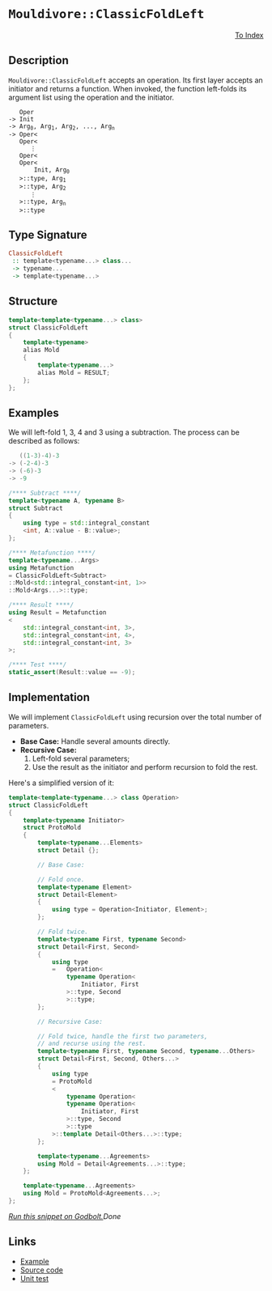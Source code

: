 <!-- Copyright 2024 Feng Mofan
SPDX-License-Identifier: Apache-2.0 -->

# `Mouldivore::ClassicFoldLeft`

<p style='text-align: right;'><a href="../../../facilities/metafunctions.md#mouldivore-classic-fold-left">To Index</a></p>

## Description

`Mouldivore::ClassicFoldLeft` accepts an operation.
Its first layer accepts an initiator and returns a function.
When invoked, the function left-folds its argument list using the operation and the initiator.

<pre><code>   Oper
-> Init
-> Arg<sub>0</sub>, Arg<sub>1</sub>, Arg<sub>2</sub>, ..., Arg<sub>n</sub>
-> Oper&lt;
   Oper&lt;
      &vellip;
   Oper&lt;
   Oper&lt;
       Init, Arg<sub>0</sub>
   &gt;::type, Arg<sub>1</sub>
   &gt;::type, Arg<sub>2</sub>
      &vellip;
   &gt;::type, Arg<sub>n</sub>
   &gt;::type</code></pre>

## Type Signature

```Haskell
ClassicFoldLeft
 :: template<typename...> class...
 -> typename...
 -> template<typename...>
```

## Structure

```C++
template<template<typename...> class>
struct ClassicFoldLeft
{
    template<typename>
    alias Mold
    {
        template<typename...>
        alias Mold = RESULT;
    };
};
```

## Examples

We will left-fold 1, 3, 4 and 3 using a subtraction.
The process can be described as follows:

```C++
   ((1-3)-4)-3
-> (-2-4)-3
-> (-6)-3
-> -9
```

```C++
/**** Subtract ****/
template<typename A, typename B>
struct Subtract
{
    using type = std::integral_constant
    <int, A::value - B::value>;
};

/**** Metafunction ****/
template<typename...Args>
using Metafunction
= ClassicFoldLeft<Subtract>
::Mold<std::integral_constant<int, 1>>
::Mold<Args...>::type;

/**** Result ****/
using Result = Metafunction
<
    std::integral_constant<int, 3>,
    std::integral_constant<int, 4>,
    std::integral_constant<int, 3>
>;

/**** Test ****/
static_assert(Result::value == -9);
```

## Implementation

We will implement `ClassicFoldLeft` using recursion over the total number of parameters.

- **Base Case:** Handle several amounts directly.
- **Recursive Case:**
  1. Left-fold several parameters;
  2. Use the result as the initiator and perform recursion to fold the rest.

Here's a simplified version of it:

```C++
template<template<typename...> class Operation>
struct ClassicFoldLeft
{
    template<typename Initiator>
    struct ProtoMold
    {
        template<typename...Elements>
        struct Detail {};

        // Base Case:

        // Fold once.
        template<typename Element>
        struct Detail<Element>
        {
            using type = Operation<Initiator, Element>;
        };

        // Fold twice.
        template<typename First, typename Second>
        struct Detail<First, Second>
        {
            using type
            =   Operation<
                typename Operation<
                    Initiator, First
                >::type, Second
                >::type;
        };

        // Recursive Case:

        // Fold twice, handle the first two parameters,
        // and recurse using the rest.
        template<typename First, typename Second, typename...Others>
        struct Detail<First, Second, Others...>
        {
            using type
            = ProtoMold
            <
                typename Operation<
                typename Operation<
                    Initiator, First
                >::type, Second
                >::type
            >::template Detail<Others...>::type;
        };

        template<typename...Agreements>
        using Mold = Detail<Agreements...>::type;
    };

    template<typename...Agreements>
    using Mold = ProtoMold<Agreements...>;
};
```

[*Run this snippet on Godbolt.*](https://godbolt.org/#z:OYLghAFBqd5QCxAYwPYBMCmBRdBLAF1QCcAaPECAMzwBtMA7AQwFtMQByARg9KtQYEAysib0QXACx8BBAKoBnTAAUAHpwAMvAFYTStJg1DIApACYAQuYukl9ZATwDKjdAGFUtAK4sGIAMwAbKSuADJ4DJgAcj4ARpjEIACcXKQADqgKhE4MHt6%2BAcEZWY4C4ZExLPGJKbaY9qUMQgRMxAR5Pn5BdQ05za0E5dFxCcmpCi1tHQXdEwNDldVjAJS2qF7EyOwcAPQAVAeHR8cnhzsmGgCC%2B4cA1ACSLGn0bIJMjbdH51c3p3%2Bn30uF0uBEwTwMoJM/jcoPB70wUJhAE80oxWJgAHRYqHYW7IAwKBS3ADyqOI7xyOOBE2IXgctzcBKyyAAYp50KFMFQCMCTAB2KxXW7C26w57wxEEFFotgPBjZd4kKlCkU0ukEW7KYioIgAWXZwJFt35gsuRqNYohCOhUtRzDYWIx2BejAICmVZvNwrV9IAIpgWnRjQL%2Bb6oabDV7bjsdrcLEwlAyE%2BxeSqvTHbmzaOhbgIthjI17LRKbdL7Zhbs6wa6PVHbj6Nf7A7REVXXjz/NhC%2BaTd2614skZRdLjf5fSSyRSBIj7vLHIqyJWXYIcSAQLbraa66Hw6nPenY1mcwQAO54fN9kXFyGlu3ozN4YgTUjDu%2ByoSYNAMdC1qMN25NkwdCIiyj7PrcH5fj%2BnaXsKvZpnWtwDhEwCvgiCHbmOIqkgkU4MIisGIRu5YTrhjQERhiFerOCpEIuoFPjylFUau67Si%2BkECD%2BzGIaxG67jxO7%2BBGPEZgASp%2BGxZAAbhWbjJiAe51hmR6imeWwvgghjoPQooIBWNCMWpqC3GkrToqCT6kIRGbabcxCSU%2BFbIUOBD6fZmATAWPHXtayJvhWDHgcR96cd%2BL4hQ6WLEm5CTujBPH/oBwHQkFBAcZ%2BXEvjF%2BlPo6v5evB%2B6IS5qH8TxRpQuOWo6qg%2BrZoRlXQo1UaRRWOHkuRzUVa1Zb3h1eEUcVVHUXOeALi%2BaUtYVnZrhuGVQdNPazWxqJLXxYLiqCAEBkBLbQjlcX5St/HCYRQkicNV6bVakp9VFGKXMADnVoI8VdjxpW3PVOZVTtzaIk9L3tgox3YHN0oCcVF1KddcI3v5MqYliQOYK9boFUhg6oT9o7VdqeoGtCqPo6D2IwWdVww1TPz/H8gK/HslaqKwzwVl8wKM3TZx7uY/gRPiXhYKOiMAPoEOShDvXujMQV4sQS0w9Ic1cvl3QFtyXBF90VlYCWXP%2BQjy4rDi8iGCFfRueP1gQ6BrhEoLPWIotfnMK4IYiDsvpca7SWIXgVgAtHGvv%2B9aXaU0CfJhpHnNHN9u1UF4DAODknw86rN0loj5aOpcxDANLVxfbqifJ6n05U1hjIJsyR6ctyiJGwr5Km/ra4/YiEx2yADuYE7tAuwIbsdm4Xu3FwVLtyAnfEwXZMFidkOx7TdwSQoXi0BqKuXF96%2Bbxqf2ly0Scp%2BRVduN23f24I/fkoPrstCu0Lj/4OLWQh1%2B97fA9DwwI%2Be0EC%2BSQ78r62xvo7e%2Bf8AEvyAbcN%2B%2Bsp6XVlgAFU8tvDOBsWiOGQKLWuCQCAQH3lvUO3gKxVT%2BoHJIyxwwcFWLQTgABWXgfgOBaFIKgTgl9LDWHrOsTY5CzD%2BB4KQAgmg6GrAANYgEYZIDEGgAAcZgzBJBSIwxRCiuB8j5NIBhHBJC8BYBIDQGhSCsPYZwjgvAFAgFMWIthdDSBwFgDARAIB1gEDSF4dKFAIBoCeHQBIUR0ScFUAowIgdAiSFuMAZAyAJ5yLMLwTA%2BA6J4DtqkfgggRBiHYFIGQghFAqHUA40guhUgnnJGkTgPB6FMJYeIjhnBiTeK8RqVAVBbhhIiVEmJcSEkYjMLcCAHgAn0GIMaIRXBli8HsVoVYEAkD%2BLSIEsgvjlmrJAMAKQZg%2BB0EsjYiAsRGmxAiK0JENTeCnOYMQJExJYjaE/PYkR/j2zEgYLQC5pSsCxC8MAeStBaA2O4LwLALBDDAHEN8x8Ty8CyWBewzAqhJKgkueQW%2Bej2G0DwLEcktyPBYEaRLPARiQWkFksQWImRMD%2BnBUYbFRhxGrCoAYQuAA1PAmATw4VYSIrJwhRDiHyfyopahGnlP0BClA1hrD6BxTYyAqxUBpEaMCwO3cqqmB4ZYMwFiKXEHSZ5eAqw7CwucBAVw0w/CpDCBEYYVRRipGKNkAQVq9DOsaAsEYiRxj1DNU0SY7RPCdD0KaiuAb5h2sWI62wga3XjEDV6h1PqTX8K2BIOpHBmFmMaZYrp4TInRNifEqQgzhm4EICQSZwiZmiKZasfSTAsCJAgFIkAkh/AYiSP4HRGhJBmEkIEExjDAhJH0JwAxpAjHCIxIELggQFFJE0YEWRXBGHduCOY3gljrG2LrQ4hZrjFnuNad48glANnjOCWwTgrQWDST5IHJgeIDBDi4EkDEXB5HJNSSQdJeh%2BU5KFdIEVSgxWlN0LsypTBqkgszdmrdTSOAtM8d43MnTumFpfRCieH6v0aGGaMlZ4zq1mFrXMxxx7L0JHPX41AYzRj4ghe%2BrgpiaBbzipQY5pTrnnLRbx259zHkODRa8107zPmNJ%2BX8gFQK0VgohVC9h%2BAHKp3hY0pFKLtgiL7pi3g2LcXnIJdsdhxLSUiIpVSpQtLFMoSZXwVlCgOVcp5WiwDgq8kgdkKKkp7DIOSsZVqqwlg5WxAVa2jhKqchqo1WOIL1hdXbv1Ya8LJq/XhpcN%2BeNIRvxJqWE6zILrcjBoKAVkoOQ8sxrDY0foUwSvWp6P62rgwo3etDXG%2Br7XI0VDa9MtYGx019b0Qh3NnB809OiUxt9eH5Hlt/RMvm0zZn1tII25tlBM2TunR%2BvtfJ13aP8P2wdkhUiIZ3bYPdFHD3wGPR4tptHqPEGvdsO9vSWAKGkvE6S76MRWgmD%2BytBqMkFIFbkiQXnClgd8zoAIpBoOwdqeOrNDTSmWJQ209DXS3sfa%2Bz9v7GoRn0eIwkat/hyP2ao0T1ZD2qfjJAJ9tIaRRbfaSKLfHotVBRL2Rxp8XGTlnNufxgXdyHlPNE/Rt5HyvnKcwL8/5Yg5NkoU/SkzoKYVqaNaUzTyBvHad4LpxpBm8VImM0Sg15neCWepTZ%2BldmD0OaYOyzl3K7RudkEBzzIOfPith6%2B4wMqQsGdS5F1VnAdjX3izqvVCQgdGsVY1jLFqsudZtbl1ryb3WFcaNlj1FX0/5YTzVjr%2BQGvVb6Im/PVXi8hoTd1%2B1%2BXU0DbyfBlHFixuc%2Bie9z7twWe/fhBMObgPq1Lf3fMhtmAm2jAi3orbIAVEYn8P4Rh6iTsmMX3yBdObUecF3XYlb0jJCMK7VovkJiFGSBSFwJRZhgh6P8K37dO/R8SKR0krfberHP%2BWKsClWRnCSCAA%3D)$Done$

## Links

- [Example](../../../code/facilities/metafunctions/mouldivore/classic_fold_left/implementation.hpp)
- [Source code](../../../../conceptrodon/mouldivore/classic_fold_left.hpp)
- [Unit test](../../../../tests/unit/metafunctions/mouldivore/classic_fold_left.test.hpp)
